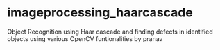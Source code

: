 # imageprocessing_haarcascade
Object Recognition using Haar cascade and finding defects in identified objects using various OpenCV funtionalities
by pranav
